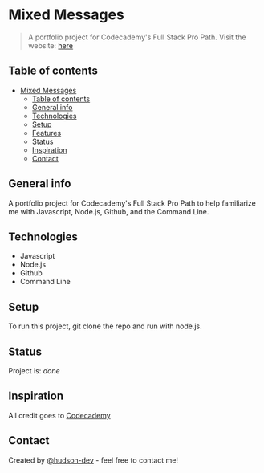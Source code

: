 # Mixed Messages
> A portfolio project for Codecademy's Full Stack Pro Path. Visit the website: [here](https://hudson-dev.github.io/excursion/)

## Table of contents
- [Mixed Messages](#mixed-messages)
  - [Table of contents](#table-of-contents)
  - [General info](#general-info)
  - [Technologies](#technologies)
  - [Setup](#setup)
  - [Features](#features)
  - [Status](#status)
  - [Inspiration](#inspiration)
  - [Contact](#contact)

## General info
A portfolio project for Codecademy's Full Stack Pro Path to help familiarize me with Javascript, Node.js, Github, and the Command Line.

## Technologies
* Javascript
* Node.js
* Github
* Command Line

## Setup
To run this project, git clone the repo and run with node.js.

## Status
Project is: _done_

## Inspiration
All credit goes to [Codecademy](https://www.codecademy.com/learn)

## Contact
Created by [@hudson-dev](https://github.com/hudson-dev) - feel free to contact me!
